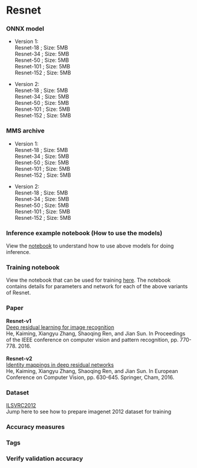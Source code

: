 # Resnet
### ONNX model
* Version 1: 
 <br> Resnet-18 ; Size: 5MB
 <br>Resnet-34 ; Size: 5MB
 <br>Resnet-50 ; Size: 5MB
 <br>Resnet-101 ; Size: 5MB
 <br>Resnet-152 ; Size: 5MB
 
* Version 2:
 <br> Resnet-18 ; Size: 5MB
 <br>Resnet-34 ; Size: 5MB
 <br>Resnet-50 ; Size: 5MB
 <br>Resnet-101 ; Size: 5MB
 <br>Resnet-152 ; Size: 5MB


### MMS archive
* Version 1: 
 <br> Resnet-18 ; Size: 5MB
 <br>Resnet-34 ; Size: 5MB
 <br>Resnet-50 ; Size: 5MB
 <br>Resnet-101 ; Size: 5MB
 <br>Resnet-152 ; Size: 5MB
 
* Version 2:
 <br> Resnet-18 ; Size: 5MB
 <br>Resnet-34 ; Size: 5MB
 <br>Resnet-50 ; Size: 5MB
 <br>Resnet-101 ; Size: 5MB
 <br>Resnet-152 ; Size: 5MB
 
### Inference example notebook (How to use the models)
View the [notebook](../imagenet_inference.ipynb) to understand how to use above models for doing inference.
### Training notebook
View the notebook that can be used for training [here](train_notebook_resnet.ipynb). The notebook contains details for 
parameters and network for each of the above variants of Resnet.
### Paper
**Resnet-v1**<br>
[Deep residual learning for image recognition](https://arxiv.org/abs/1512.03385)<br>
 He, Kaiming, Xiangyu Zhang, Shaoqing Ren, and Jian Sun. In Proceedings of the IEEE conference on computer vision and pattern recognition, pp. 770-778. 2016.<br>
<br>**Resnet-v2**<br>
[Identity mappings in deep residual networks](https://arxiv.org/abs/1603.05027)<br>
He, Kaiming, Xiangyu Zhang, Shaoqing Ren, and Jian Sun.
In European Conference on Computer Vision, pp. 630-645. Springer, Cham, 2016.

 
### Dataset
[ILSVRC2012](http://www.image-net.org/challenges/LSVRC/2012/) <br>
Jump here to see how to prepare imagenet 2012 dataset for training
### Accuracy measures
### Tags

### Verify validation accuracy
